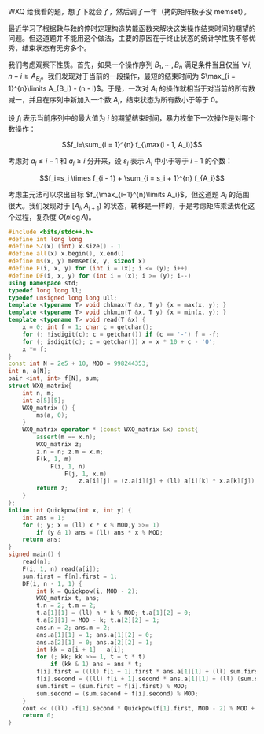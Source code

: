 WXQ 给我看的题，想了下就会了，然后调了一年（拷的矩阵板子没 memset）。

最近学习了根据鞅与鞅的停时定理构造势能函数来解决这类操作结束时间的期望的问题。但这道题并不能用这个做法，主要的原因在于终止状态的统计学性质不够优秀，结束状态有无穷多个。

我们考虑观察下性质。首先，如果一个操作序列 $B_1, \cdots, B_n$ 满足条件当且仅当 $\forall i, n - i \ge A_{B_i}$。我们发现对于当前的一段操作，最短的结束时间为 $\max_{i = 1}^{n}\limits A_{B_i} - (n - i)$。于是，一次对 $A_i$ 的操作就相当于对当前的所有数减一，并且在序列中新加入一个数 $A_i$，结束状态为所有数小于等于 $0$。

设 $f_i$ 表示当前序列中的最大值为 $i$ 的期望结束时间，暴力枚举下一次操作是对哪个数操作：

$$f_i=\sum_{i = 1}^{n} f_{\max(i - 1, A_i)}$$

考虑对 $a_i \le i - 1$ 和 $a_i\ge i$ 分开来，设 $s_i$ 表示 $A_i$ 中小于等于 $i-1$ 的个数：

$$f_i=s_i \times  f_{i - 1} + \sum_{i = s_i + 1}^{n} f_{A_i}$$

考虑主元法可以求出目标 $f_{\max_{i=1}^{n}\limits A_i}$，但这道题 $A_i$ 的范围很大。我们发现对于 $[A_i, A_{i+1})$ 的状态，转移是一样的，于是考虑矩阵乘法优化这个过程，复杂度 $O(n \log A)$。

```cpp
#include <bits/stdc++.h>
#define int long long
#define SZ(x) (int) x.size() - 1
#define all(x) x.begin(), x.end()
#define ms(x, y) memset(x, y, sizeof x)
#define F(i, x, y) for (int i = (x); i <= (y); i++)
#define DF(i, x, y) for (int i = (x); i >= (y); i--)
using namespace std;
typedef long long ll;
typedef unsigned long long ull;
template <typename T> void chkmax(T &x, T y) {x = max(x, y); }
template <typename T> void chkmin(T &x, T y) {x = min(x, y); }
template <typename T> void read(T &x) {
	x = 0; int f = 1; char c = getchar();
	for (; !isdigit(c); c = getchar()) if (c == '-') f = -f;
	for (; isdigit(c); c = getchar()) x = x * 10 + c - '0';
	x *= f;
}
const int N = 2e5 + 10, MOD = 998244353;
int n, a[N];
pair <int, int> f[N], sum;
struct WXQ_matrix{
	int n, m;
	int a[5][5];
	WXQ_matrix () {
		ms(a, 0);
	}
	WXQ_matrix operator * (const WXQ_matrix &x) const{
		assert(m == x.n);
		WXQ_matrix z;
		z.n = n; z.m = x.m;
		F(k, 1, m)
			F(i, 1, n)
				F(j, 1, x.m)
					z.a[i][j] = (z.a[i][j] + (ll) a[i][k] * x.a[k][j]) % MOD;
		return z;
	}
};
inline int Quickpow(int x, int y) {
	int ans = 1;
	for (; y; x = (ll) x * x % MOD,y >>= 1)
		if (y & 1) ans = (ll) ans * x % MOD;
	return ans;
}
signed main() {
	read(n);
	F(i, 1, n) read(a[i]);
	sum.first = f[n].first = 1;
	DF(i, n - 1, 1) {
		int k = Quickpow(i, MOD - 2);
		WXQ_matrix t, ans;
		t.n = 2; t.m = 2;
		t.a[1][1] = (ll) n * k % MOD; t.a[1][2] = 0;
		t.a[2][1] = MOD - k; t.a[2][2] = 1;
		ans.n = 2; ans.m = 2;
		ans.a[1][1] = 1; ans.a[1][2] = 0;
		ans.a[2][1] = 0; ans.a[2][2] = 1;
		int kk = a[i + 1] - a[i];
		for (; kk; kk >>= 1, t = t * t)
			if (kk & 1) ans = ans * t;
		f[i].first = ((ll) f[i + 1].first * ans.a[1][1] + (ll) sum.first * ans.a[2][1]) % MOD;
		f[i].second = ((ll) f[i + 1].second * ans.a[1][1] + (ll) (sum.second + n) * ans.a[2][1]) % MOD;
		sum.first = (sum.first + f[i].first) % MOD;
		sum.second = (sum.second + f[i].second) % MOD;
	}
	cout << ((ll) -f[1].second * Quickpow(f[1].first, MOD - 2) % MOD + MOD) % MOD;
	return 0;
}
```